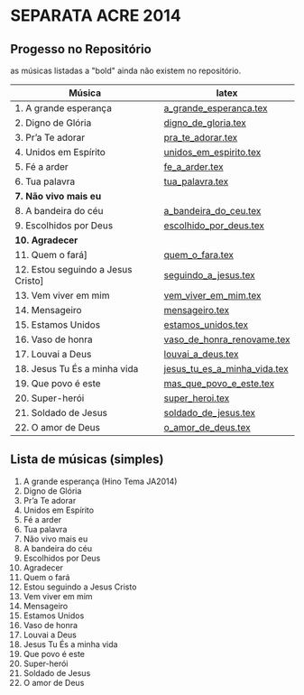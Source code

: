 SEPARATA ACRE 2014
==================

Progesso no Repositório
-----------------------

as músicas listadas a "bold" ainda não existem no repositório.

| Música                      | latex       | 
| --------------------------- |-------------|
| 1. A grande esperança   | [a_grande_esperanca.tex](../../songs/pt/a_grande_esperanca.tex)              | 
| 2. Digno de Glória          | [digno_de_gloria.tex](../../songs/pt/digno_de_gloria.tex)             | 
| 3. Pr’a Te adorar           | [pra_te_adorar.tex](../../songs/pt/pra_te_adorar.tex)                 |   
| 4. Unidos em Espírito       | [unidos_em_espirito.tex](../../songs/pt/unidos_em_espirito.tex)             | 
| 5. Fé a arder               | [fe_a_arder.tex](../../songs/pt/fe_a_arder.tex)            | 
| 6. Tua palavra              | [tua_palavra.tex](../../songs/pt/tua_palavra.tex)              | 
| **7. Não vivo mais eu**     |               | 
| 8. A bandeira do céu        | [a_bandeira_do_ceu.tex](../../songs/pt/a_bandeira_do_ceu.tex)              | 
| 9. Escolhidos por Deus      | [escolhido_por_deus.tex](../../songs/pt/escolhido_por_deus.tex)               | 
| **10. Agradecer**           |               | 
| 11. Quem o fará]            | [quem_o_fara.tex](../../songs/pt/quem_o_fara.tex)              | 
| 12. Estou seguindo a Jesus Cristo] |   [seguindo_a_jesus.tex](../../songs/pt/seguindo_a_jesus.tex) | 
| 13. Vem viver em mim        | [vem_viver_em_mim.tex](../../songs/pt/vem_viver_em_mim.tex)               | 
| 14. Mensageiro              | [mensageiro.tex](../../songs/pt/mensageiro.tex)            | 
| 15. Estamos Unidos          | [estamos_unidos.tex](../../songs/pt/estamos_unidos.tex)              | 
| 16. Vaso de honra           | [vaso_de_honra_renovame.tex](../../songs/pt/vaso_de_honra_renovame.tex)              | 
| 17. Louvai a Deus           | [louvai_a_deus.tex](../../songs/pt/louvai_a_deus.tex)             | 
| 18. Jesus Tu És a minha vida |  [jesus_tu_es_a_minha_vida.tex](../../songs/pt/jesus_tu_es_a_minha_vida.tex)                    | 
| 19. Que povo é este         | [mas_que_povo_e_este.tex](../../songs/pt/mas_que_povo_e_este.tex)            | 
| 20. Super-herói             | [super_heroi.tex](../../songs/pt/super_heroi.tex)               | 
| 21. Soldado de Jesus        | [soldado_de_jesus.tex](../../songs/pt/soldado_de_jesus.tex)     | 
| 22. O amor de Deus          | [o_amor_de_deus.tex](../../songs/pt/o_amor_de_deus.tex)         | 


Lista de músicas (simples)
--------------------------
1. A grande esperança (Hino Tema JA2014)
2. Digno de Glória
3. Pr’a Te adorar
4. Unidos em Espírito
5. Fé a arder
6. Tua palavra
7. Não vivo mais eu
8. A bandeira do céu
9. Escolhidos por Deus
10. Agradecer
11. Quem o fará
12. Estou seguindo a Jesus Cristo
13. Vem viver em mim
14. Mensageiro
15. Estamos Unidos
16. Vaso de honra
17. Louvai a Deus
18. Jesus Tu És a minha vida
19. Que povo é este
20. Super-herói
21. Soldado de Jesus
22. O amor de Deus

